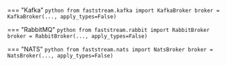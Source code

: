 === "Kafka"
    ```python
    from faststream.kafka import KafkaBroker
    broker = KafkaBroker(..., apply_types=False)
    ```

=== "RabbitMQ"
    ```python
    from faststream.rabbit import RabbitBroker
    broker = RabbitBroker(..., apply_types=False)
    ```

=== "NATS"
    ```python
    from faststream.nats import NatsBroker
    broker = NatsBroker(..., apply_types=False)
    ```
